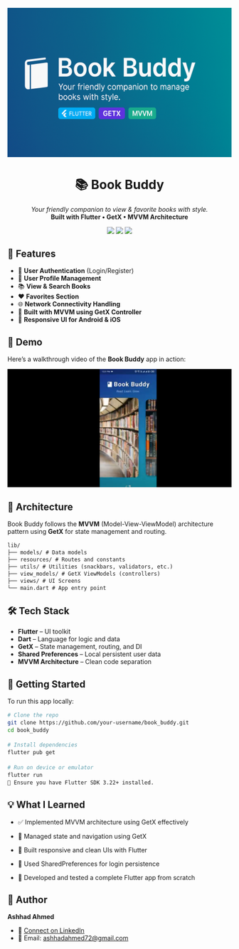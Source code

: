 <p align="center">
  <img src="Book_Buddy.png" alt="Book Buddy Banner" />
</p>

<h1 align="center">📚 Book Buddy</h1>

<p align="center">
  <i>Your friendly companion to view & favorite books with style.</i><br>
  <b>Built with Flutter • GetX • MVVM Architecture</b>
</p>

<p align="center">
  <img src="https://img.shields.io/badge/Flutter-3.22-blue?logo=flutter&style=for-the-badge" />
  <img src="https://img.shields.io/badge/GetX-State_Management-purple?style=for-the-badge" />
  <img src="https://img.shields.io/badge/MVVM-Clean%20Architecture-brightgreen?style=for-the-badge" />
</p>

## 🚀 Features

- 🔐 **User Authentication** (Login/Register)
- 👤 **User Profile Management**
- 📚 **View & Search Books**
- ❤️ **Favorites Section**
- 🌐 **Network Connectivity Handling**
- 🧠 **Built with MVVM using GetX Controller**
- 📱 **Responsive UI for Android & iOS**

## 🎥 Demo

Here’s a walkthrough video of the **Book Buddy** app in action:

[![Watch Demo](https://github.com/ashhad25/book-buddy-app/blob/main/video_thumbnail.PNG)](https://drive.google.com/file/d/1DqGEeAzYlyV9Y_5xRMpKF-t0B44fbkPf/view?usp=sharing)

<!-- Replace the thumbnail URL with a relevant image or screenshot from your video -->

## 🧱 Architecture 

Book Buddy follows the **MVVM** (Model-View-ViewModel) architecture pattern using **GetX** for state management and routing.

```
lib/ 
├── models/ # Data models 
├── resources/ # Routes and constants 
├── utils/ # Utilities (snackbars, validators, etc.) 
├── view_models/ # GetX ViewModels (controllers) 
├── views/ # UI Screens 
└── main.dart # App entry point
```

## 🛠️ Tech Stack

- **Flutter** – UI toolkit
- **Dart** – Language for logic and data
- **GetX** – State management, routing, and DI
- **Shared Preferences** – Local persistent user data
- **MVVM Architecture** – Clean code separation

## 🧪 Getting Started

To run this app locally:

```bash
# Clone the repo
git clone https://github.com/your-username/book_buddy.git
cd book_buddy

# Install dependencies
flutter pub get

# Run on device or emulator
flutter run
📌 Ensure you have Flutter SDK 3.22+ installed.

```

## 💡 What I Learned

* ✅ Implemented MVVM architecture using GetX effectively

* 🔁 Managed state and navigation using GetX

* 🎨 Built responsive and clean UIs with Flutter

* 💾 Used SharedPreferences for login persistence

* 🧪 Developed and tested a complete Flutter app from scratch


## 🙌 Author  
**Ashhad Ahmed**

- 🔗 [Connect on LinkedIn](https://www.linkedin.com/in/ashhad-ahmed-7a4a35259/)  
- 📧 Email: [ashhadahmed72@gmail.com](mailto:ashhadahmed72@gmail.com)
